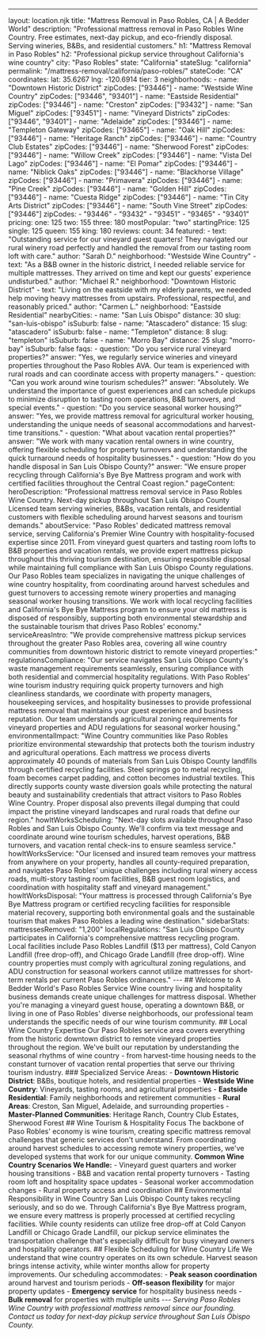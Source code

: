 ---
layout: location.njk
title: "Mattress Removal in Paso Robles, CA | A Bedder World"
description: "Professional mattress removal in Paso Robles Wine Country. Free estimates, next-day pickup, and eco-friendly disposal. Serving wineries, B&Bs, and residential customers." h1: "Mattress Removal in Paso Robles" h2: "Professional pickup service throughout California's wine country"
city: "Paso Robles" state: "California" stateSlug: "california"
permalink: "/mattress-removal/california/paso-robles/" stateCode: "CA" coordinates: lat: 35.6267 lng: -120.6914 tier: 3 neighborhoods: - name: "Downtown Historic District" zipCodes: ["93446"] - name: "Westside Wine Country" zipCodes: ["93446", "93401"] - name: "Eastside Residential" zipCodes: ["93446"] - name: "Creston" zipCodes: ["93432"] - name: "San Miguel" zipCodes: ["93451"] - name: "Vineyard Districts" zipCodes: ["93446", "93401"] - name: "Adelaide" zipCodes: ["93446"] - name: "Templeton Gateway" zipCodes: ["93465"] - name: "Oak Hill" zipCodes: ["93446"] - name: "Heritage Ranch" zipCodes: ["93446"] - name: "Country Club Estates" zipCodes: ["93446"] - name: "Sherwood Forest" zipCodes: ["93446"] - name: "Willow Creek" zipCodes: ["93446"] - name: "Vista Del Lago" zipCodes: ["93446"] - name: "El Pomar" zipCodes: ["93446"] - name: "Niblick Oaks" zipCodes: ["93446"] - name: "Blackhorse Village" zipCodes: ["93446"] - name: "Primavera" zipCodes: ["93446"] - name: "Pine Creek" zipCodes: ["93446"] - name: "Golden Hill" zipCodes: ["93446"] - name: "Cuesta Ridge" zipCodes: ["93446"] - name: "Tin City Arts District" zipCodes: ["93446"] - name: "South Vine Street" zipCodes: ["93446"] zipCodes: - "93446" - "93432" - "93451" - "93465" - "93401" pricing: one: 125 two: 155 three: 180 mostPopular: "two" startingPrice: 125 single: 125 queen: 155 king: 180 reviews: count: 34 featured: - text: "Outstanding service for our vineyard guest quarters! They navigated our rural winery road perfectly and handled the removal from our tasting room loft with care." author: "Sarah D." neighborhood: "Westside Wine Country" - text: "As a B&B owner in the historic district, I needed reliable service for multiple mattresses. They arrived on time and kept our guests' experience undisturbed." author: "Michael R." neighborhood: "Downtown Historic District" - text: "Living on the eastside with my elderly parents, we needed help moving heavy mattresses from upstairs. Professional, respectful, and reasonably priced." author: "Carmen L." neighborhood: "Eastside Residential" nearbyCities: - name: "San Luis Obispo" distance: 30 slug: "san-luis-obispo" isSuburb: false - name: "Atascadero" distance: 15 slug: "atascadero" isSuburb: false - name: "Templeton" distance: 8 slug: "templeton" isSuburb: false - name: "Morro Bay" distance: 25 slug: "morro-bay" isSuburb: false faqs: - question: "Do you service rural vineyard properties?" answer: "Yes, we regularly service wineries and vineyard properties throughout the Paso Robles AVA. Our team is experienced with rural roads and can coordinate access with property managers." - question: "Can you work around wine tourism schedules?" answer: "Absolutely. We understand the importance of guest experiences and can schedule pickups to minimize disruption to tasting room operations, B&B turnovers, and special events." - question: "Do you service seasonal worker housing?" answer: "Yes, we provide mattress removal for agricultural worker housing, understanding the unique needs of seasonal accommodations and harvest-time transitions." - question: "What about vacation rental properties?" answer: "We work with many vacation rental owners in wine country, offering flexible scheduling for property turnovers and understanding the quick turnaround needs of hospitality businesses." - question: "How do you handle disposal in San Luis Obispo County?" answer: "We ensure proper recycling through California's Bye Bye Mattress program and work with certified facilities throughout the Central Coast region." pageContent: heroDescription: "Professional mattress removal service in Paso Robles Wine Country. Next-day pickup throughout San Luis Obispo County Licensed team serving wineries, B&Bs, vacation rentals, and residential customers with flexible scheduling around harvest seasons and tourism demands." aboutService: "Paso Robles' dedicated mattress removal service, serving California's Premier Wine Country with hospitality-focused expertise since 2011. From vineyard guest quarters and tasting room lofts to B&B properties and vacation rentals, we provide expert mattress pickup throughout this thriving tourism destination, ensuring responsible disposal while maintaining full compliance with San Luis Obispo County regulations. Our Paso Robles team specializes in navigating the unique challenges of wine country hospitality, from coordinating around harvest schedules and guest turnovers to accessing remote winery properties and managing seasonal worker housing transitions. We work with local recycling facilities and California's Bye Bye Mattress program to ensure your old mattress is disposed of responsibly, supporting both environmental stewardship and the sustainable tourism that drives Paso Robles' economy." serviceAreasIntro: "We provide comprehensive mattress pickup services throughout the greater Paso Robles area, covering all wine country communities from downtown historic district to remote vineyard properties:" regulationsCompliance: "Our service navigates San Luis Obispo County's waste management requirements seamlessly, ensuring compliance with both residential and commercial hospitality regulations. With Paso Robles' wine tourism industry requiring quick property turnovers and high cleanliness standards, we coordinate with property managers, housekeeping services, and hospitality businesses to provide professional mattress removal that maintains your guest experience and business reputation. Our team understands agricultural zoning requirements for vineyard properties and ADU regulations for seasonal worker housing." environmentalImpact: "Wine Country communities like Paso Robles prioritize environmental stewardship that protects both the tourism industry and agricultural operations. Each mattress we process diverts approximately 40 pounds of materials from San Luis Obispo County landfills through certified recycling facilities. Steel springs go to metal recycling, foam becomes carpet padding, and cotton becomes industrial textiles. This directly supports county waste diversion goals while protecting the natural beauty and sustainability credentials that attract visitors to Paso Robles Wine Country. Proper disposal also prevents illegal dumping that could impact the pristine vineyard landscapes and rural roads that define our region." howItWorksScheduling: "Next-day slots available throughout Paso Robles and San Luis Obispo County. We'll confirm via text message and coordinate around wine tourism schedules, harvest operations, B&B turnovers, and vacation rental check-ins to ensure seamless service." howItWorksService: "Our licensed and insured team removes your mattress from anywhere on your property, handles all county-required preparation, and navigates Paso Robles' unique challenges including rural winery access roads, multi-story tasting room facilities, B&B guest room logistics, and coordination with hospitality staff and vineyard management." howItWorksDisposal: "Your mattress is processed through California's Bye Bye Mattress program or certified recycling facilities for responsible material recovery, supporting both environmental goals and the sustainable tourism that makes Paso Robles a leading wine destination." sidebarStats: mattressesRemoved: "1,200" localRegulations: "San Luis Obispo County participates in California's comprehensive mattress recycling program. Local facilities include Paso Robles Landfill ($13 per mattress), Cold Canyon Landfill (free drop-off), and Chicago Grade Landfill (free drop-off). Wine country properties must comply with agricultural zoning regulations, and ADU construction for seasonal workers cannot utilize mattresses for short-term rentals per current Paso Robles ordinances." --- ## Welcome to A Bedder World's Paso Robles Service Wine country living and hospitality business demands create unique challenges for mattress disposal. Whether you're managing a vineyard guest house, operating a downtown B&B, or living in one of Paso Robles' diverse neighborhoods, our professional team understands the specific needs of our wine tourism community. ## Local Wine Country Expertise Our Paso Robles service area covers everything from the historic downtown district to remote vineyard properties throughout the region. We've built our reputation by understanding the seasonal rhythms of wine country - from harvest-time housing needs to the constant turnover of vacation rental properties that serve our thriving tourism industry. ### Specialized Service Areas: - **Downtown Historic District**: B&Bs, boutique hotels, and residential properties - **Westside Wine Country**: Vineyards, tasting rooms, and agricultural properties - **Eastside Residential**: Family neighborhoods and retirement communities - **Rural Areas**: Creston, San Miguel, Adelaide, and surrounding properties - **Master-Planned Communities**: Heritage Ranch, Country Club Estates, Sherwood Forest ## Wine Tourism & Hospitality Focus The backbone of Paso Robles' economy is wine tourism, creating specific mattress removal challenges that generic services don't understand. From coordinating around harvest schedules to accessing remote winery properties, we've developed systems that work for our unique community. **Common Wine Country Scenarios We Handle:** - Vineyard guest quarters and worker housing transitions - B&B and vacation rental property turnovers - Tasting room loft and hospitality space updates - Seasonal worker accommodation changes - Rural property access and coordination ## Environmental Responsibility in Wine Country San Luis Obispo County takes recycling seriously, and so do we. Through California's Bye Bye Mattress program, we ensure every mattress is properly processed at certified recycling facilities. While county residents can utilize free drop-off at Cold Canyon Landfill or Chicago Grade Landfill, our pickup service eliminates the transportation challenge that's especially difficult for busy vineyard owners and hospitality operators. ## Flexible Scheduling for Wine Country Life We understand that wine country operates on its own schedule. Harvest season brings intense activity, while winter months allow for property improvements. Our scheduling accommodates: - **Peak season coordination** around harvest and tourism periods - **Off-season flexibility** for major property updates - **Emergency service** for hospitality business needs - **Bulk removal** for properties with multiple units --- *Serving Paso Robles Wine Country with professional mattress removal since our founding. Contact us today for next-day pickup service throughout San Luis Obispo County.*